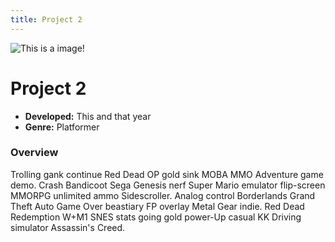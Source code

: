 ```yaml
---
title: Project 2
---
```


![This is a image!](https://via.placeholder.com/1920x1080 "Image caption")

# Project 2

- **Developed:** This and that year
- **Genre:** Platformer

### Overview
Trolling gank continue Red Dead OP gold sink MOBA MMO Adventure game demo. Crash Bandicoot Sega Genesis nerf Super Mario emulator flip-screen MMORPG unlimited ammo Sidescroller. Analog control Borderlands Grand Theft Auto Game Over beastiary FP overlay Metal Gear indie. Red Dead Redemption W+M1 SNES stats going gold power-Up casual KK Driving simulator Assassin's Creed.
